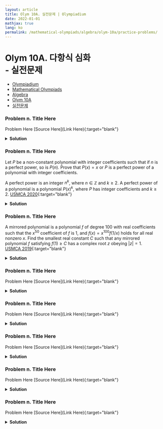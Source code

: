 ```yaml
---
layout: article
title: Olym 10A. 실전문제 | Olympiadium
date: 2022-01-01
mathjax: true
lang: ko
permalink: /mathematical-olympiads/algebra/olym-10a/practice-problems/
---
```

# Olym 10A. 다항식 심화  <br> <ssup> - 실전문제</ssup>

<ul class="breadcrumb">
	<li><a href="{{ site.homeurl }}">Olympiadium</a></li> 
	<li><a href="{{ site.homeurl }}mathematical-olympiads/">Mathematical Olympiads</a></li> 
	<li><a href="{{ site.homeurl }}mathematical-olympiads/algebra/">Algebra</a></li> 
	<li><a href="{{ site.homeurl }}mathematical-olympiads/algebra/olym-10a/">Olym 10A</a></li> 
	<li><a href="{{ site.homeurl }}mathematical-olympiads/algebra/olym-10a/practice-problems/">실전문제</a></li>
</ul>

### Problem n. Title Here
<blueboard> Problem Here </blueboard>
[Source Here](Link Here){:target="blank"}
<pinkborder><details>
<summary><b>Solution</b></summary>
Solution Here. 
</details></pinkborder>


### Problem n. Title Here
<blueboard> Let $P$ be a non-constant polynomial with integer coefficients such that if $n$ is a perfect power, so is $P(n)$. Prove that $P(x) = x$ or $P$ is a perfect power of a polynomial with integer coefficients.

A perfect power is an integer $n^k$, where $n \in \mathbb Z$ and $k \ge 2$. A perfect power of a polynomial is a polynomial $P(x)^k$, where $P$ has integer coefficients and $k \ge 2$. </blueboard>
[USMCA 2020](https://artofproblemsolving.com/community/c833908h2097762){:target="blank"}
<pinkborder><details>
<summary><b>Solution</b></summary>
Solution Here. 
</details></pinkborder>

### Problem n. Title Here
<blueboard> A mirrored polynomial is a polynomial $f$ of degree $100$ with real coefficients such that the $x^{50}$ coefficient of $f$ is $1$, and $f(x) = x^{100} f(1/x)$ holds for all real nonzero $x$. Find the smallest real constant $C$ such that any mirrored polynomial $f$ satisfying $f(1) \ge C$ has a complex root $z$ obeying $|z| = 1$. </blueboard>
[USMCA 2019](https://artofproblemsolving.com/community/c833908h1834607){:target="blank"}
<pinkborder><details>
<summary><b>Solution</b></summary>
Solution Here. 
</details></pinkborder>

### Problem n. Title Here
<blueboard> Problem Here </blueboard>
[Source Here](Link Here){:target="blank"}
<pinkborder><details>
<summary><b>Solution</b></summary>
Solution Here. 
</details></pinkborder>

### Problem n. Title Here
<blueboard> Problem Here </blueboard>
[Source Here](Link Here){:target="blank"}
<pinkborder><details>
<summary><b>Solution</b></summary>
Solution Here. 
</details></pinkborder>

### Problem n. Title Here
<blueboard> Problem Here </blueboard>
[Source Here](Link Here){:target="blank"}
<pinkborder><details>
<summary><b>Solution</b></summary>
Solution Here. 
</details></pinkborder>

### Problem n. Title Here
<blueboard> Problem Here </blueboard>
[Source Here](Link Here){:target="blank"}
<pinkborder><details>
<summary><b>Solution</b></summary>
Solution Here. 
</details></pinkborder>

### Problem n. Title Here
<blueboard> Problem Here </blueboard>
[Source Here](Link Here){:target="blank"}
<pinkborder><details>
<summary><b>Solution</b></summary>
Solution Here. 
</details></pinkborder>
